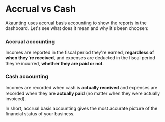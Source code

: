 Accrual vs Cash
===============

Akaunting uses accrual basis accounting to show the reports in the dashboard. Let's see what does it mean and why it's been choosen:

### Accrual accounting

Incomes are reported in the fiscal period they're earned, **regardless of when they're received**, and expenses are deducted in the fiscal period they're incurred, **whether they are paid or not**. 

### Cash accounting

Incomes are recorded when cash is **actually received** and expenses are recorded when they are **actually paid** (no matter when they were actually invoiced).

In short, accrual basis accounting gives the most accurate picture of the financial status of your business.
